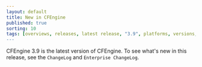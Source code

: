 ```yaml
---
layout: default
title: New in CFEngine
published: true
sorting: 10
tags: [overviews, releases, latest release, "3.9", platforms, versions, what's new]
---
```


CFEngine 3.9 is the latest version of CFEngine. To see what's new in this
release, see the `ChangeLog` and `Enterprise ChangeLog`.
